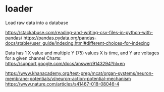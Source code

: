 # loader
Load raw data into a database

https://stackabuse.com/reading-and-writing-csv-files-in-python-with-pandas/
https://pandas.pydata.org/pandas-docs/stable/user_guide/indexing.html#different-choices-for-indexing

Data has 1 X value and multiple Y (75) values
X is time, and Y are voltages for a given channel
Charts:
https://support.google.com/docs/answer/9143294?hl=en


https://www.khanacademy.org/test-prep/mcat/organ-systems/neuron-membrane-potentials/v/neuron-action-potential-mechanism
https://www.nature.com/articles/s41467-018-08046-4
